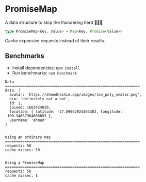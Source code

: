 # PromiseMap

A data structure to stop the thundering herd 🐎🐎🐎

```typescript
type PromiseMap<Key, Value> = Map<Key, Promise<Value>>
```
Cache expensive requests instead of their results.

## Benchmarks

* Install dependencies: `npm install`
* Run benchmarks: `npm benchmark`

```
Data
==============================================================
data: {
  avatar: 'https://ahmedhashim.app/images/low_poly_avatar.png',
  bio: 'definitely not a bot',
  id: 1,
  joined: 1663424830,
  location: { latitude: -27.09962924203303, longitude: -109.34637304606693 },
  username: 'ahmed'
}


Using an ordinary Map
==============================================================
requests: 50
cache misses: 50


Using a PromiseMap
==============================================================
requests: 50
cache misses: 1
```
